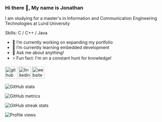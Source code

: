### Hi there 👋, My name is Jonathan
I am studying for a master's in Information and Communication Engineering Technologies at Lund University

Skills: C / C++ / Java

- 🔭 I’m currently working on expanding my portfolio 
- 🌱 I’m currently learning embedded development 
- 💬 Ask me about anything! 
- ⚡ Fun fact: I'm on a constant hunt for knowledge! 


[<img src='https://cdn.jsdelivr.net/npm/simple-icons@3.0.1/icons/github.svg' alt='github' height='40'>](https://github.com/jonfpersson)  [<img src='https://cdn.jsdelivr.net/npm/simple-icons@3.0.1/icons/linkedin.svg' alt='linkedin' height='40'>](https://www.linkedin.com/in/jonathan-persson-545a16226/)  [<img src='https://cdn.jsdelivr.net/npm/simple-icons@3.0.1/icons/icloud.svg' alt='website' height='40'>](https://jonfpersson.github.io/Code-Crust/)  

![GitHub stats](https://github-readme-stats.vercel.app/api?username=jonfpersson&show_icons=true)  

![GitHub metrics](https://metrics.lecoq.io/jonfpersson)  

![GitHub streak stats](https://streak-stats.demolab.com/?user=jonfpersson)  

![Profile views](https://gpvc.arturio.dev/jonfpersson)  
